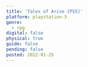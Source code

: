 ```yaml
---
title: 'Tales of Arise [PS5]'
platform: playstation-5
genre:
  - rpg
digital: false
physical: true
guide: false
pending: false
posted: 2022-01-25
---
```


